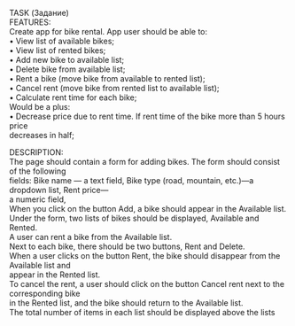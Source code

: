 TASK (Задание)<br>
FEATURES:<br>
Create app for bike rental. App user should be able to:<br>
• View list of available bikes;<br>
• View list of rented bikes;<br>
• Add new bike to available list;<br>
• Delete bike from available list;<br>
• Rent a bike (move bike from available to rented list);<br>
• Cancel rent (move bike from rented list to available list);<br>
• Calculate rent time for each bike;<br>
Would be a plus:<br>
• Decrease price due to rent time. If rent time of the bike more than 5 hours price <br>
decreases in half;<br>

DESCRIPTION:<br>
The page should contain a form for adding bikes. The form should consist of the following <br>
fields: Bike name — a text field, Bike type (road, mountain, etc.)—a dropdown list, Rent price—<br>
a numeric field,<br>
When you click on the button Add, a bike should appear in the Available list.<br>
Under the form, two lists of bikes should be displayed, Available and Rented.<br>
A user can rent a bike from the Available list.<br>
Next to each bike, there should be two buttons, Rent and Delete.<br>
When a user clicks on the button Rent, the bike should disappear from the Available list and <br>
appear in the Rented list.<br>
To cancel the rent, a user should click on the button Cancel rent next to the corresponding bike <br>
in the Rented list, and the bike should return to the Available list.<br>
The total number of items in each list should be displayed above the lists<br>